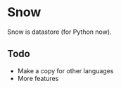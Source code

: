 # Snow
Snow is datastore (for Python now).

## Todo
- Make a copy for other languages
- More features
